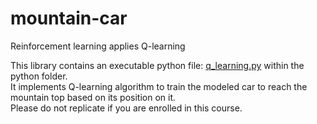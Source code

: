 # mountain-car

Reinforcement learning applies Q-learning

This library contains an executable python file: [q_learning.py](https://github.com/kmair/mountain-car/blob/master/python/q_learning.py) 
within the python folder.  
It implements Q-learning algorithm to train the modeled car to reach the mountain top based on its position on it.  
Please do not replicate if you are enrolled in this course.
